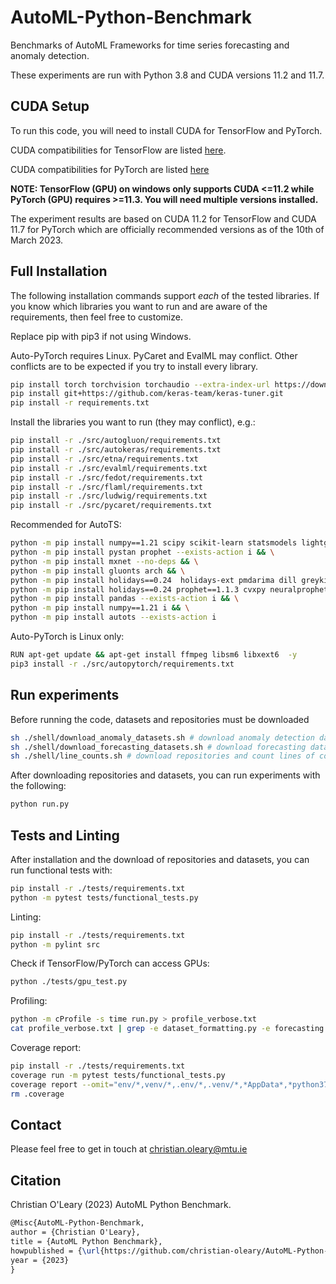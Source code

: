# AutoML-Python-Benchmark

Benchmarks of AutoML Frameworks for time series forecasting and anomaly detection.

These experiments are run with Python 3.8 and CUDA versions 11.2 and 11.7.

## CUDA Setup

To run this code, you will need to install CUDA for TensorFlow and PyTorch.

CUDA compatibilities for TensorFlow are listed [here](https://www.tensorflow.org/install/source_windows).

CUDA compatibilities for PyTorch are listed [here](https://pytorch.org/blog/deprecation-cuda-python-support/)

**NOTE: TensorFlow (GPU) on windows only supports CUDA <=11.2 while PyTorch (GPU) requires >=11.3. You will need multiple versions installed.**

The experiment results are based on CUDA 11.2 for TensorFlow and CUDA 11.7 for PyTorch which are officially recommended versions as of the 10th of March 2023.

## Full Installation

The following installation commands support *each* of the tested libraries. If you know which libraries you want to run and are aware of the requirements, then feel free to customize.

Replace pip with pip3 if not using Windows.

Auto-PyTorch requires Linux. PyCaret and EvalML may conflict. Other conflicts are to be expected if you try to install every library.

```bash
pip install torch torchvision torchaudio --extra-index-url https://download.pytorch.org/whl/cu117
pip install git+https://github.com/keras-team/keras-tuner.git
pip install -r requirements.txt
```

Install the libraries you want to run (they may conflict), e.g.:

```bash
pip install -r ./src/autogluon/requirements.txt
pip install -r ./src/autokeras/requirements.txt
pip install -r ./src/etna/requirements.txt
pip install -r ./src/evalml/requirements.txt
pip install -r ./src/fedot/requirements.txt
pip install -r ./src/flaml/requirements.txt
pip install -r ./src/ludwig/requirements.txt
pip install -r ./src/pycaret/requirements.txt
```

Recommended for AutoTS:

```bash
python -m pip install numpy==1.21 scipy scikit-learn statsmodels lightgbm xgboost numexpr bottleneck yfinance pytrends fredapi plotly --exists-action i && \
python -m pip install pystan prophet --exists-action i && \
python -m pip install mxnet --no-deps && \
python -m pip install gluonts arch && \
python -m pip install holidays==0.24  holidays-ext pmdarima dill greykite --exists-action i --no-deps && \
python -m pip install holidays==0.24 prophet==1.1.3 cvxpy neuralprophet pytorch-forecasting && \
python -m pip install pandas --exists-action i && \
python -m pip install numpy==1.21 i && \
python -m pip install autots --exists-action i
```

Auto-PyTorch is Linux only:

```bash
RUN apt-get update && apt-get install ffmpeg libsm6 libxext6  -y
pip3 install -r ./src/autopytorch/requirements.txt
```

## Run experiments

Before running the code, datasets and repositories must be downloaded

```bash
sh ./shell/download_anomaly_datasets.sh # download anomaly detection datasets
sh ./shell/download_forecasting_datasets.sh # download forecasting datasets
sh ./shell/line_counts.sh # download repositories and count lines of code
```

After downloading repositories and datasets, you can run experiments with the following:

```bash
python run.py
```

## Tests and Linting

After installation and the download of repositories and datasets, you can run functional tests with:

```bash
pip install -r ./tests/requirements.txt
python -m pytest tests/functional_tests.py
```

Linting:

```bash
pip install -r ./tests/requirements.txt
python -m pylint src
```

Check if TensorFlow/PyTorch can access GPUs:

```bash
python ./tests/gpu_test.py
```

Profiling:

```bash
python -m cProfile -s time run.py > profile_verbose.txt
cat profile_verbose.txt | grep -e dataset_formatting.py -e forecasting.py -e util.py -e cumtime | grep -v "(<" > profile_summary.txt
```

Coverage report:

```bash
pip install -r ./tests/requirements.txt
coverage run -m pytest tests/functional_tests.py
coverage report --omit="env/*,venv/*,.env/*,.venv/*,*AppData*,*python37*,tests/*"
rm .coverage
```

## Contact

Please feel free to get in touch at christian.oleary@mtu.ie

## Citation

Christian O'Leary (2023) AutoML Python Benchmark.

```latex
@Misc{AutoML-Python-Benchmark,
author = {Christian O'Leary},
title = {AutoML Python Benchmark},
howpublished = {\url{https://github.com/christian-oleary/AutoML-Python-Benchmark}},
year = {2023}
}
```
